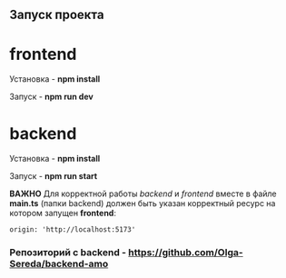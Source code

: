 ## Запуск проекта

# frontend

Установка - **npm install**

Запуск - **npm run dev**

# backend

Установка - **npm install**

Запуск - **npm run start**

**ВАЖНО**
Для корректной работы _backend_ и _frontend_ вместе в файле **main.ts** (папки backend) должен быть указан корректный ресурс на котором запущен **frontend**:

```
origin: 'http://localhost:5173'
```

### Репозиторий с backend - https://github.com/Olga-Sereda/backend-amo